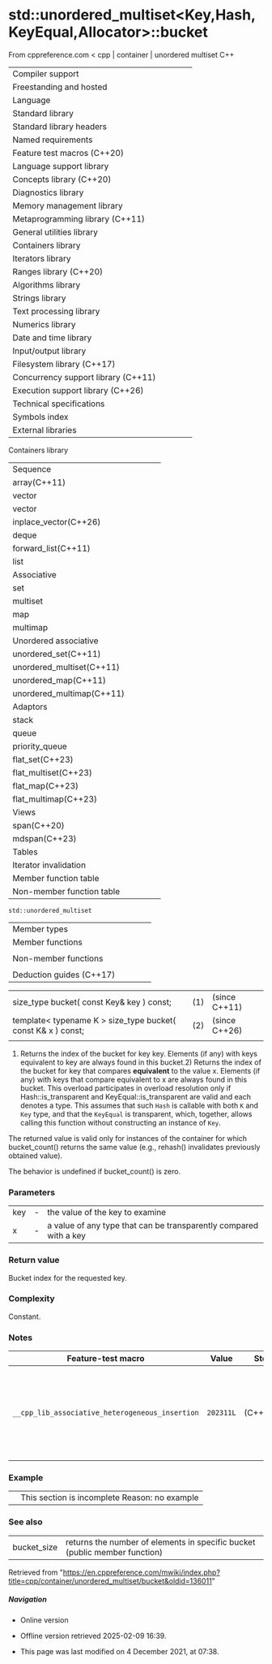 # std::unordered_multiset<Key,Hash,KeyEqual,Allocator>::bucket

From cppreference.com
< cpp‎ | container‎ | unordered multiset
C++

|  |  |  |  |  |
| --- | --- | --- | --- | --- |
| Compiler support | | | | |
| Freestanding and hosted | | | | |
| Language | | | | |
| Standard library | | | | |
| Standard library headers | | | | |
| Named requirements | | | | |
| Feature test macros (C++20) | | | | |
| Language support library | | | | |
| Concepts library (C++20) | | | | |
| Diagnostics library | | | | |
| Memory management library | | | | |
| Metaprogramming library (C++11) | | | | |
| General utilities library | | | | |
| Containers library | | | | |
| Iterators library | | | | |
| Ranges library (C++20) | | | | |
| Algorithms library | | | | |
| Strings library | | | | |
| Text processing library | | | | |
| Numerics library | | | | |
| Date and time library | | | | |
| Input/output library | | | | |
| Filesystem library (C++17) | | | | |
| Concurrency support library (C++11) | | | | |
| Execution support library (C++26) | | | | |
| Technical specifications | | | | |
| Symbols index | | | | |
| External libraries | | | | |

Containers library

|  |  |  |  |  |
| --- | --- | --- | --- | --- |
| Sequence | | | | |
| array(C++11) | | | | |
| vector | | | | |
| vector<bool> | | | | |
| inplace_vector(C++26) | | | | |
| deque | | | | |
| forward_list(C++11) | | | | |
| list | | | | |
| Associative | | | | |
| set | | | | |
| multiset | | | | |
| map | | | | |
| multimap | | | | |
| Unordered associative | | | | |
| unordered_set(C++11) | | | | |
| unordered_multiset(C++11) | | | | |
| unordered_map(C++11) | | | | |
| unordered_multimap(C++11) | | | | |
| Adaptors | | | | |
| stack | | | | |
| queue | | | | |
| priority_queue | | | | |
| flat_set(C++23) | | | | |
| flat_multiset(C++23) | | | | |
| flat_map(C++23) | | | | |
| flat_multimap(C++23) | | | | |
| Views | | | | |
| span(C++20) | | | | |
| mdspan(C++23) | | | | |
| Tables | | | | |
| Iterator invalidation | | | | |
| Member function table | | | | |
| Non-member function table | | | | |

`std::unordered_multiset`

|  |  |  |  |  |
| --- | --- | --- | --- | --- |
| Member types | | | | |
| Member functions | | | | |
| |  |  |  |  |  | | --- | --- | --- | --- | --- | | unordered_multiset::unordered_multiset | | | | | | unordered_multiset::~unordered_multiset | | | | | | unordered_multiset::operator= | | | | | | unordered_multiset::get_allocator | | | | | | Iterators | | | | | | unordered_multiset::beginunordered_multiset::cbegin | | | | | | unordered_multiset::endunordered_multiset::cend | | | | | | Capacity | | | | | | unordered_multiset::size | | | | | | unordered_multiset::max_size | | | | | | unordered_multiset::empty | | | | | | Modifiers | | | | | | unordered_multiset::clear | | | | | | unordered_multiset::insert | | | | | | unordered_multiset::insert_range(C++23) | | | | | | unordered_multiset::emplace | | | | | | unordered_multiset::emplace_hint | | | | | | unordered_multiset::erase | | | | | | unordered_multiset::swap | | | | | | unordered_multiset::extract(C++17) | | | | | | unordered_multiset::merge(C++17) | | | | | | |  |  |  |  |  | | --- | --- | --- | --- | --- | | Lookup | | | | | | unordered_multiset::count | | | | | | unordered_multiset::find | | | | | | unordered_multiset::contains(C++20) | | | | | | unordered_multiset::equal_range | | | | | | Bucket interface | | | | | | unordered_multiset::begin(size_type)unordered_multiset::cbegin(size_type) | | | | | | unordered_multiset::end(size_type)unordered_multiset::cend(size_type) | | | | | | unordered_multiset::bucket_count | | | | | | unordered_multiset::max_bucket_count | | | | | | unordered_multiset::bucket_size | | | | | | ****unordered_multiset::bucket**** | | | | | | Hash policy | | | | | | unordered_multiset::load_factor | | | | | | unordered_multiset::max_load_factor | | | | | | unordered_multiset::rehash | | | | | | unordered_multiset::reserve | | | | | | Observers | | | | | | unordered_multiset::hash_function | | | | | | unordered_multiset::key_eq | | | | | |
| Non-member functions | | | | |
| |  |  |  |  |  | | --- | --- | --- | --- | --- | | operator==operator!=(until C++20) | | | | | | |  |  |  |  |  | | --- | --- | --- | --- | --- | | std::swap(std::unordered_multiset) | | | | | | erase_if(std::unordered_multiset)(C++20) | | | | | |
| Deduction guides (C++17) | | | | |

|  |  |  |
| --- | --- | --- |
| size_type bucket( const Key& key ) const; | (1) | (since C++11) |
| template< typename K >  size_type bucket( const K& x ) const; | (2) | (since C++26) |
|  |  |  |

1) Returns the index of the bucket for key key. Elements (if any) with keys equivalent to key are always found in this bucket.2) Returns the index of the bucket for key that compares **equivalent** to the value x. Elements (if any) with keys that compare equivalent to x are always found in this bucket. This overload participates in overload resolution only if Hash::is_transparent and KeyEqual::is_transparent are valid and each denotes a type. This assumes that such `Hash` is callable with both `K` and `Key` type, and that the `KeyEqual` is transparent, which, together, allows calling this function without constructing an instance of `Key`.

The returned value is valid only for instances of the container for which bucket_count() returns the same value (e.g., rehash() invalidates previously obtained value).

The behavior is undefined if bucket_count() is zero.

### Parameters

|  |  |  |
| --- | --- | --- |
| key | - | the value of the key to examine |
| x | - | a value of any type that can be transparently compared with a key |

### Return value

Bucket index for the requested key.

### Complexity

Constant.

### Notes

| Feature-test macro | Value | Std | Feature |
| --- | --- | --- | --- |
| `__cpp_lib_associative_heterogeneous_insertion` | `202311L` | (C++26) | Heterogeneous overloads for the remaining member functions in ordered and unordered associative containers. (2) |

### Example

|  |  |
| --- | --- |
|  | This section is incomplete Reason: no example |

### See also

|  |  |
| --- | --- |
| bucket_size | returns the number of elements in specific bucket   (public member function) |

Retrieved from "<https://en.cppreference.com/mwiki/index.php?title=cpp/container/unordered_multiset/bucket&oldid=136011>"

##### Navigation

- Online version
- Offline version retrieved 2025-02-09 16:39.

- This page was last modified on 4 December 2021, at 07:38.